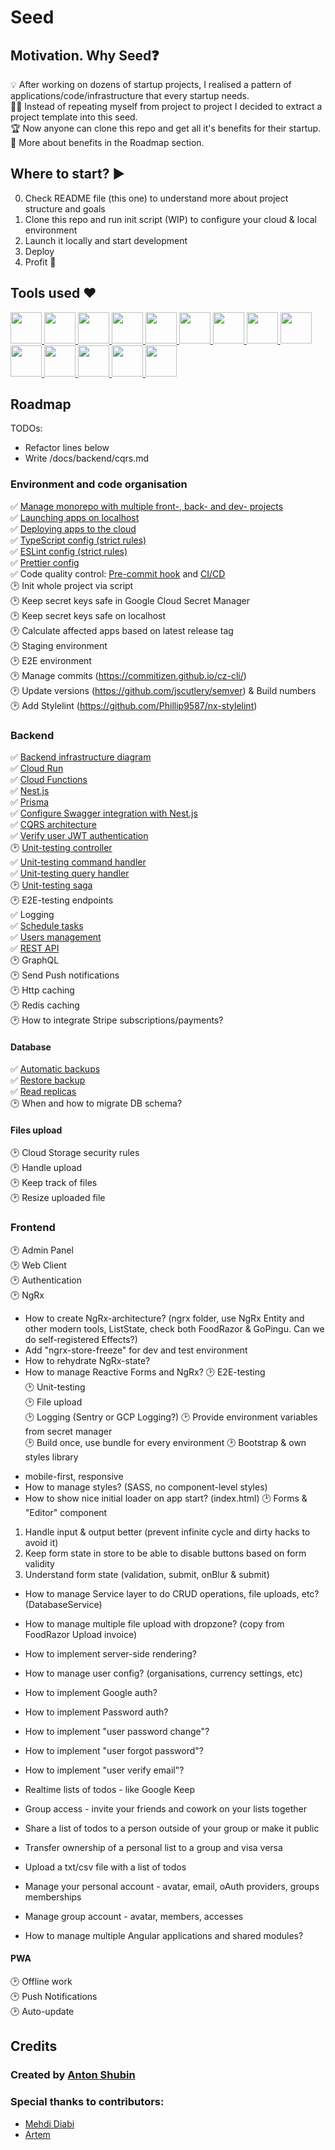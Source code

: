 # Seed

## Motivation. Why Seed❓
💡 After working on dozens of startup projects, I realised a pattern of applications/code/infrastructure that every startup needs.  
👨‍💻 Instead of repeating myself from project to project I decided to extract a project template into this seed.  
🏆 Now anyone can clone this repo and get all it's benefits for their startup.   
🌟 More about benefits in the Roadmap section.  


## Where to start? ▶️
0. Check README file (this one) to understand more about project structure and goals
0. Clone this repo and run init script (WIP) to configure your cloud & local environment
0. Launch it locally and start development
0. Deploy
0. Profit 🌟



## Tools used ❤️

<a href="https://cloud.google.com/">  
  <img src="https://cdn.iconscout.com/icon/free/png-256/google-cloud-2038785-1721675.png" width="50" />
</a>
<a href="https://firebase.google.com/">  
  <img src="https://cdn.iconscout.com/icon/free/png-256/firebase-1-282796.png" width="50" />
</a>
<a href="https://nx.dev">  
  <img src="https://images.opencollective.com/nx/0efbe42/logo/256.png" width="50" />
</a>
<a href="https://www.cypress.io/">  
  <img src="https://iconape.com/wp-content/files/gj/370774/svg/370774.svg" width="50" />
</a>

<a href="https://jestjs.io/">  
  <img src="https://d2eip9sf3oo6c2.cloudfront.net/tags/images/000/000/940/square_256/jestlogo.png" width="50" />
</a>

<a href="https://eslint.org/">  
  <img src="https://d33wubrfki0l68.cloudfront.net/204482ca413433c80cd14fe369e2181dd97a2a40/092e2/assets/img/logo.svg" width="50" />
</a>

<a href="https://prettier.io/">  
  <img src="https://prettier.io/icon.png" width="50" />
</a>

<a href="https://www.typescriptlang.org/">  
  <img src="https://d2zv2ciw0ln4h1.cloudfront.net/uploads/Typescript_logo_2020_0b0c45c9b6.svg" width="50" />
</a>

<a href="https://nestjs.com/">  
  <img src="https://docs.nestjs.com/assets/logo-small.svg" width="50" />
</a>

<a href="https://www.docker.com/">  
  <img src="https://codeopolis.com/wp-content/uploads/2020/04/dockericon-e1587222605149.png" width="50" />
</a>

<a href="https://prisma.io/">  
  <img src="https://images.tute.io/tute/topic/prisma.png" width="50" />
</a>

<a href="https://swagger.io/">  
  <img src="https://camo.githubusercontent.com/96e43701d83561899724a89d71187445b7b8f4fe84518a3ea5bec8f85bd207bf/68747470733a2f2f63646e2e737667706f726e2e636f6d2f6c6f676f732f737761676765722e737667" width="50" />
</a>

<a href="https://angular.io/">  
  <img src="https://creativo-websolutions.com/my_files/2020/04/angular-logo.png" width="50" />
</a>

<a href="https://getbootstrap.com/">  
  <img src="https://www.svgrepo.com/show/303293/bootstrap-4-logo.svg" width="50" />
</a>


## Roadmap
TODOs:
- Refactor lines below
- Write /docs/backend/cqrs.md


### Environment and code organisation
✅ [Manage monorepo with multiple front-, back- and dev- projects](docs/code-organisation/nx.md)  
✅ [Launching apps on localhost](docs/code-organisation/start-development.md)  
✅ [Deploying apps to the cloud](cloud-build/deploy.yaml)  
✅ [TypeScript config (strict rules)](tsconfig.base.json)  
✅ [ESLint config (strict rules)](.eslintrc.json)  
✅ [Prettier config](.prettierrc)  
✅ Code quality control: [Pre-commit hook](package.json) and [CI/CD](cloud-build/check.yaml)  
🕑 Init whole project via script  
🕑 Keep secret keys safe in Google Cloud Secret Manager  
🕑 Keep secret keys safe on localhost  
🕑 Calculate affected apps based on latest release tag  
🕑 Staging environment  
🕑 E2E environment  
🕑 Manage commits (https://commitizen.github.io/cz-cli/)  
🕑 Update versions (https://github.com/jscutlery/semver) & Build numbers  
🕑 Add Stylelint (https://github.com/Phillip9587/nx-stylelint)  

### Backend
✅ [Backend infrastructure diagram](docs/backend/infrastructure.md)  
✅ [Cloud Run](apps/back/api)  
✅ [Cloud Functions](apps/back/cloud-functions)  
✅ [Nest.js](libs/back/api/core/src/lib/app.ts)  
✅ [Prisma](prisma/schema.prisma)  
✅ [Configure Swagger integration with Nest.js](libs/back/api/core/src/lib/app.ts)  
✅ [CQRS architecture](docs/backend/cqrs.md)  
✅ [Verify user JWT authentication](libs/back/api/shared/src/lib/middlewares/user/user.middleware.ts)  
🕑 [Unit-testing controller](libs/back/api/users/src/lib/users.controller.spec.ts)  
✅ [Unit-testing command handler](libs/back/api/users/src/lib/commandHandlers/create/userCreate.commandHandler.spec.ts)  
✅ [Unit-testing query handler](libs/back/api/users/src/lib/queryHandlers/find/usersFind.queryHandler.spec.ts)  
🕑 [Unit-testing saga](libs/back/api/users/src/lib/sagas/userCreated.saga.spec.ts)  
🕑 E2E-testing endpoints  
✅ Logging  
✅ [Schedule tasks](libs/back/api/shared/src/lib/services/cloudTasks/cloudTasks.service.ts)  
✅ [Users management](libs/back/api/users/src/lib/users.controller.ts)  
✅ [REST API](libs/back/api/users/src/lib/users.controller.ts)  
🕑 GraphQL  
🕑 Send Push notifications  
🕑 Http caching  
🕑 Redis caching  
🕑 How to integrate Stripe subscriptions/payments?  
#### Database
✅ [Automatic backups](https://cloud.google.com/sql/docs/postgres/backup-recovery/backups)  
✅ [Restore backup](https://cloud.google.com/sql/docs/postgres/backup-recovery/restoring)  
✅ [Read replicas](https://cloud.google.com/sql/docs/postgres/replication)  
🕑 When and how to migrate DB schema?  
#### Files upload
🕑 Cloud Storage security rules  
🕑 Handle upload  
🕑 Keep track of files  
🕑 Resize uploaded file  

### Frontend
🕑 Admin Panel  
🕑 Web Client  
🕑 Authentication  
🕑 NgRx  
  * How to create NgRx-architecture? (ngrx folder, use NgRx Entity and other modern tools, ListState<T>, check both FoodRazor & GoPingu. Can we do self-registered Effects?)
  * Add "ngrx-store-freeze" for dev and test environment
  * How to rehydrate NgRx-state?
  * How to manage Reactive Forms and NgRx?
🕑 E2E-testing  
🕑 Unit-testing  
🕑 File upload  
🕑 Logging (Sentry or GCP Logging?)
🕑 Provide environment variables from secret manager  
🕑 Build once, use bundle for every environment
🕑 Bootstrap & own styles library
  - mobile-first, responsive
  - How to manage styles? (SASS, no component-level styles)
  - How to show nice initial loader on app start? (index.html)
🕑 Forms & "Editor" component  
  1. Handle input & output better (prevent infinite cycle and dirty hacks to avoid it)
  2. Keep form state in store to be able to disable buttons based on form validity
  3. Understand form state (validation, submit, onBlur & submit)
* How to manage Service layer to do CRUD operations, file uploads, etc? (DatabaseService)
* How to manage multiple file upload with dropzone? (copy from FoodRazor Upload invoice)
* How to implement server-side rendering?
* How to manage user config? (organisations, currency settings, etc)

* How to implement Google auth?
* How to implement Password auth?
* How to implement "user password change"?
* How to implement "user forgot password"?
* How to implement "user verify email"?

* Realtime lists of todos - like Google Keep
* Group access - invite your friends and cowork on your lists together
* Share a list of todos to a person outside of your group or make it public
* Transfer ownership of a personal list to a group and visa versa
* Upload a txt/csv file with a list of todos
* Manage your personal account - avatar, email, oAuth providers, groups memberships
* Manage group account - avatar, members, accesses
* How to manage multiple Angular applications and shared modules?
#### PWA  
🕑 Offline work  
🕑 Push Notifications  
🕑 Auto-update


## Credits
### Created by [Anton Shubin](https://github.com/spy4x)
### Special thanks to contributors:
- [Mehdi Diabi](https://github.com/MehdiDi)
- [Artem](https://github.com/urnix)

